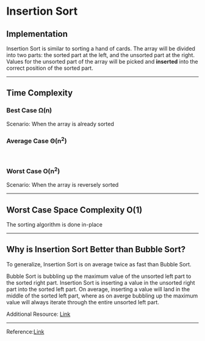 # Insertion Sort

## Implementation
Insertion Sort is similar to sorting a hand of cards. The array will be divided into two parts: the sorted part at the left, and the unsorted part at the right. Values for the unsorted part of the array will be picked and **inserted** into the correct position of the sorted part.
___

## Time Complexity
### Best Case Ω(n)
Scenario: When the array is already sorted
### Average Case Θ(n<sup>2</sup>)
<br/>

### Worst Case O(n<sup>2</sup>)
Scenario: When the array is reversely sorted

___

## Worst Case Space Complexity O(1)
The sorting algorithm is done in-place
___

## Why is Insertion Sort Better than Bubble Sort?
To generalize, Insertion Sort is on average twice as fast than Bubble Sort.

Bubble Sort is bubbling up the maximum value of the unsorted left part to the sorted right part. Insertion Sort is inserting a value in the unsorted right part into the sorted left part. On average, inserting a value will land in the middle of the sorted left part, where as on averge bubbling up the maximum value will always iterate through the entire unsorted left part.

Additional Resource: [Link](https://stackoverflow.com/questions/17270628/insertion-sort-vs-bubble-sort-algorithms)
___

Reference:[Link](https://www.youtube.com/watch?v=i-SKeOcBwko&t=560s)